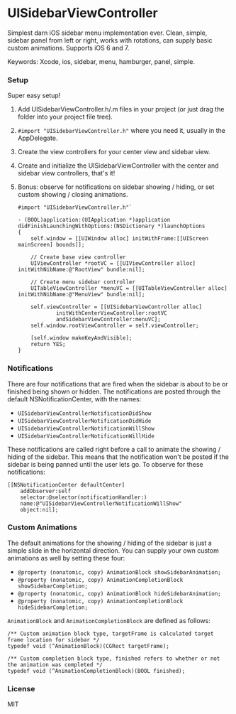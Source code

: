 UISidebarViewController
=======================

Simplest darn iOS sidebar menu implementation ever. Clean, simple, sidebar panel from left or right, works with rotations, can supply basic custom animations. Supports iOS 6 and 7.

Keywords: Xcode, ios, sidebar, menu, hamburger, panel, simple.

### Setup
Super easy setup!

 1. Add UISidebarViewController.h/.m files in your project (or just drag the
		folder into your project file tree).
 2. `#import "UISidebarViewController.h"` where you need it, usually in the
		AppDelegate.
 3. Create the view controllers for your center view and sidebar view.
 4. Create and initialize the UISidebarViewController with the center and
		sidebar view controllers, that's it!
 5. Bonus: observe for notifications on sidebar showing / hiding, or set custom
		showing / closing animations.

		#import "UISidebarViewController.h"`

		- (BOOL)application:(UIApplication *)application didFinishLaunchingWithOptions:(NSDictionary *)launchOptions
		{
			self.window = [[UIWindow alloc] initWithFrame:[[UIScreen mainScreen] bounds]];

			// Create base view controller
			UIViewController *rootVC = [[UIViewController alloc] initWithNibName:@"RootView" bundle:nil];

			// Create menu sidebar controller
			UITableViewController *menuVC = [[UITableViewController alloc] initWithNibName:@"MenuView" bundle:nil];

			self.viewController = [[UISidebarViewController alloc]
					initWithCenterViewController:rootVC
					andSidebarViewController:menuVC];
			self.window.rootViewController = self.viewController;

			[self.window makeKeyAndVisible];
			return YES;
		}

### Notifications
There are four notifications that are fired when the sidebar is about to be
 or finished being shown or hidden. The notifications are posted through the
 default NSNotificationCenter, with the names:

 - `UISidebarViewControllerNotificationDidShow`
 - `UISidebarViewControllerNotificationDidHide`
 - `UISidebarViewControllerNotificationWillShow`
 - `UISidebarViewControllerNotificationWillHide`

These notifications are called right before a call to animate the showing
/ hiding of the sidebar. This means that the notification won't be posted if the
sidebar is being panned until the user lets go. To observe for these notifications:

	[[NSNotificationCenter defaultCenter]
		addObserver:self
		selector:@selector(notificationHandler:)
		name:@"UISidebarViewControllerNotificationWillShow"
		object:nil];

### Custom Animations
The default animations for the showing / hiding of the sidebar is just a simple
slide in the horizontal direction. You can supply your own custom animations as
well by setting these four:

 - `@property (nonatomic, copy) AnimationBlock showSidebarAnimation;`
 - `@property (nonatomic, copy) AnimationCompletionBlock showSidebarCompletion;`
 - `@property (nonatomic, copy) AnimationBlock hideSidebarAnimation;`
 - `@property (nonatomic, copy) AnimationCompletionBlock hideSidebarCompletion;`

`AnimationBlock` and `AnimationCompletionBlock` are defined as follows:

	/** Custom animation block type, targetFrame is calculated target frame location for sidebar */
	typedef void (^AnimationBlock)(CGRect targetFrame);

	/** Custom completion block type, finished refers to whether or not the animation was completed */
	typedef void (^AnimationCompletionBlock)(BOOL finished);

### License
MIT

